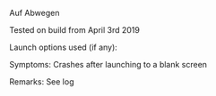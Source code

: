 Auf Abwegen

Tested on build from April 3rd 2019

Launch options used (if any):

Symptoms:
Crashes after launching to a blank screen

Remarks:
See log
